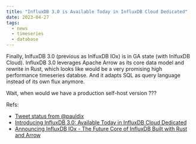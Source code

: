 ```yaml
---
title: "InfluxDB 3.0 is Available Today in InfluxDB Cloud Dedicated"
date: 2023-04-27
tags:
  - news
  - timeseries
  - database
---
```


Finally, InlfuxDB 3.0 (previous as InlfuxDB IOx) is in GA state (with InlfuxDB
Cloud). InfluxDB 3.0 leverages Apache Arrow as its core data model and rewrite
in Rust, which looks like would be a very promising high performance timeseries
databse. And it adapts SQL as query language instead of its own flux anymore.

Wait, when would we have a production self-host version ???

Refs:

- [Tweet status from @pauldix](https://twitter.com/pauldix/status/1651247213677539328)
- [Introducing InfluxDB 3.0: Available Today in InfluxDB Cloud Dedicated](https://www.influxdata.com/blog/introducing-influxdb-3-0/)
- [Announcing InfluxDB IOx - The Future Core of InfluxDB Built with Rust and Arrow](https://www.influxdata.com/blog/announcing-influxdb-iox/)
